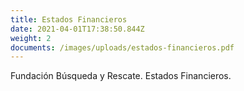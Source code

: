 ```yaml
---
title: Estados Financieros
date: 2021-04-01T17:38:50.844Z
weight: 2
documents: /images/uploads/estados-financieros.pdf
---
```

Fundación Búsqueda y Rescate. Estados Financieros.